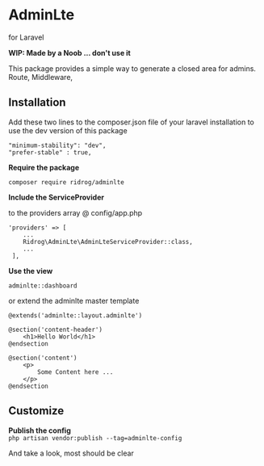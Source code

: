 # AdminLte 

for Laravel

**WIP: Made by a Noob ... don't use it**

This package provides a simple way to generate a closed area for admins.
Route, Middleware, 

## Installation

Add these two lines to the composer.json file of your laravel installation to use the dev version of this package

```
"minimum-stability": "dev",
"prefer-stable" : true,
```

**Require the package**

```
composer require ridrog/adminlte
```

**Include the ServiceProvider**
 
to the providers array @ config/app.php
```
'providers' => [
    ...
    Ridrog\AdminLte\AdminLteServiceProvider::class,
    ...
 ],
```

**Use the view**

```
adminlte::dashboard
```

or extend the adminlte master template

``` 
@extends('adminlte::layout.adminlte')

@section('content-header')
    <h1>Hello World</h1>
@endsection

@section('content')
    <p>
        Some Content here ...
    </p>
@endsection

```

## Customize

**Publish the config**  
``` php artisan vendor:publish --tag=adminlte-config ```

And take a look, most should be clear

